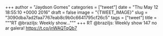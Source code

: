 
+++
author = "Jaydson Gomes"
categories = ["tweet"]
date = "Thu May 12 18:55:10 +0000 2016"
draft = false
image = "{TWEET_IMAGE}"
slug = "3090dba7ad2faa7767eab8c9b0c6641795cf26c5"
tags = ["tweet"]
title = """RT @braziljs: Weekly show..."""
+++
RT @braziljs: Weekly show 147 no ar galera! https://t.co/jnWAQTqQb7
